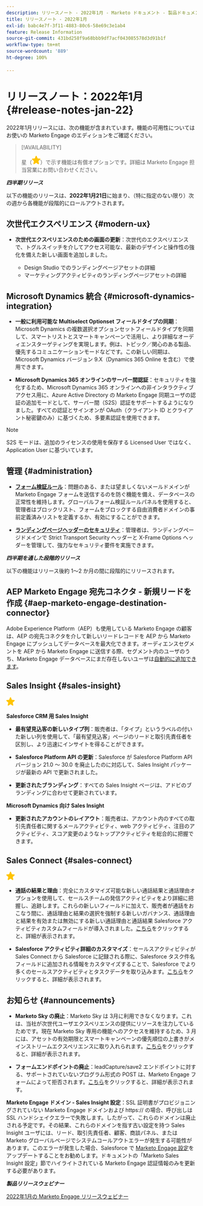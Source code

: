 ```yaml
---
description: リリースノート - 2022年1月 - Marketo ドキュメント - 製品ドキュメント
title: リリースノート - 2022年1月
exl-id: babc4e7f-3f11-4883-80c6-58e69c3e1ab4
feature: Release Information
source-git-commit: 431bd258f9a68bbb9df7acf043085578d3d91b1f
workflow-type: tm+mt
source-wordcount: '889'
ht-degree: 100%

---
```


# リリースノート：2022年1月 {#release-notes-jan-22}

2022年1月リリースには、次の機能が含まれています。機能の可用性についてはお使いの Marketo Engage のエディションをご確認ください。

>[!AVAILABILITY]
>
>星（![星](assets/yellow-star.png)）で示す機能は有償オプションです。詳細は Marketo Engage 担当営業にお問い合わせください。

**_四半期リリース_**

以下の機能のリリースは、**2022年1月21日**&#x200B;に始まり、（特に指定のない限り）次の週から各機能が段階的にロールアウトされます。

## 次世代エクスペリエンス {#modern-ux}

* **次世代エクスペリエンスのための画面の更新**：次世代のエクスペリエンスで、トグルスイッチを介してアクセス可能な、最新のデザインと操作性の強化を備えた新しい画面を追加しました。

   * Design Studio でのランディングページアセットの詳細
   * マーケティングアクティビティのランディングページアセットの詳細

## Microsoft Dynamics 統合 {#microsoft-dynamics-integration}

* **一般に利用可能な Multiselect Optionset フィールドタイプの同期**：Microsoft Dynamics の複数選択オプションセットフィールドタイプを同期して、スマートリストとスマートキャンペーンで活用し、より詳細なオーディエンスターゲティングを実現します。例は、トピック／関心のある製品、優先するコミュニケーションモードなどです。この新しい同期は、Microsoft Dynamics バージョン 9.X（Dynamics 365 Online を含む）で使用できます。

* **Microsoft Dynamics 365 オンラインのサーバー間認証**：セキュリティを強化するため、Microsoft Dynamics 365 オンラインへの非インタラクティブアクセス用に、Azure Active Directory の Marketo Engage 同期ユーザの認証の追加モードとして、サーバー間（S2S）認証をサポートするようになりました。すべての認証とサインオンが OAuth（クライアント ID とクライアント秘密鍵のみ）に基づくため、多要素認証を使用できます。

>[!NOTE]
>
>S2S モードは、追加のライセンスの使用を保存する Licensed User ではなく、Application User に基づいています。

## 管理 {#administration}

* **[フォーム検証ルール](/help/marketo/product-docs/administration/settings/global-form-validation-rules.md)**：問題のある、または望ましくないメールドメインが Marketo Engage フォームを送信するのを防ぐ機能を備え、データベースの正常性を維持します。グローバルフォーム検証ルールパネルを使用すると、管理者はブロックリスト、フォームをブロックする自由消費者ドメインの事前定義済みリストを定義するか、有効にすることができます。

* **[ランディングページヘッダーのセキュリティ](/help/marketo/product-docs/administration/settings/landing-page-headers.md)**：管理者は、ランディングページドメインで Strict Transport Security ヘッダーと X-Frame Options ヘッダーを管理して、強力なセキュリティ要件を実施できます。

**_四半期を通した段階的リリース_**

以下の機能はリリース後約 1～2 か月の間に段階的にリリースされます。

## AEP Marketo Engage 宛先コネクタ - 新規リードを作成 {#aep-marketo-engage-destination-connector}

Adobe Experience Platform（AEP）も使用している Marketo Engage の顧客は、AEP の宛先コネクタを介して新しいリードレコードを AEP から Marketo Engage にプッシュしてデータベースを最大化できます。オーディエンスセグメントを AEP から Marketo Engage に送信する際、セグメント内のユーザのうち、Marketo Engage データベースにまだ存在しないユーザは[自動的に追加できます](/help/marketo/product-docs/core-marketo-concepts/smart-lists-and-static-lists/static-lists/push-an-adobe-experience-platform-segment-to-a-marketo-static-list.md)。

## Sales Insight {#sales-insight}

![（星印）](assets/yellow-star.png)

**Salesforce CRM 用 Sales Insight**

* **最有望見込客の新しいタイプ列**：販売者は、「タイプ」というラベルの付いた新しい列を使用して、「最有望見込客」ページのリードと取引先責任者を区別し、より迅速にインサイトを得ることができます。

* **Salesforce Platform API の更新**：Salesforce が Salesforce Platform API バージョン 21.0 ～ 30.0 を廃止したのに対応して、Sales Insight パッケージが最新の API で更新されました。

* **更新されたブランディング**：すべての Sales Insight ページは、アドビのブランディングに合わせて更新されています。

**Microsoft Dynamics 向け Sales Insight**

* **更新されたアカウントのレイアウト**：販売者は、アカウント内のすべての取引先責任者に関するメールアクティビティ、web アクティビティ、注目のアクティビティ、スコア変更のようなトップアクティビティを総合的に把握できます。

## Sales Connect {#sales-connect}

![（星印）](assets/yellow-star.png)

* **通話の結果と理由**：完全にカスタマイズ可能な新しい通話結果と通話理由オプションを使用して、セールスチームの発信アクティビティをより詳細に把握し、追跡します。これらの新しいフィールドに加えて、販売者が通話をおこなう間に、通話理由と結果の選択を強制する新しいガバナンス、通話理由と結果を有効または無効にする新しい通話理由と通話結果 Salesforce アクティビティカスタムフィールドが導入されました。[こちら](https://nation.marketo.com/t5/product-blogs/sales-connect-enhancements-to-call-outcomes-q1-22-release/ba-p/319812)をクリックすると、詳細が表示されます。

* **Salesforce アクティビティ詳細のカスタマイズ**：セールスアクティビティが Sales Connect から Salesforce に記録される際に、Salesforce タスク件名フィールドに追加される情報をカスタマイズすることで、Salesforce でより多くのセールスアクティビティとタスクデータを取り込みます。[こちら](https://nation.marketo.com/t5/product-blogs/sales-connect-enahncements-to-activity-logging-to-salesforce-q1/ba-p/319819)をクリックすると、詳細が表示されます。

## お知らせ {#announcements}

* **Marketo Sky の廃止**：Marketo Sky は 3月に利用できなくなります。これは、当社が次世代ユーザエクスペリエンスの提供にリソースを注力しているためです。現在 Marketo Sky 専用の機能へのアクセスを維持するため、3 月には、アセットの有効期限とスマートキャンペーンの優先順位の上書きがメインストリームエクスペリエンスに取り入れられます。[こちら](https://nation.marketo.com/t5/the-modern-ux/marketo-sky-deprecation-notice/ba-p/320115#M33)をクリックすると、詳細が表示されます。

* **フォームエンドポイントの廃止**：leadCapture/save2 エンドポイントに対する、サポートされていないプログラム形式の POST は、Marketo Engage フォームによって拒否されます。[こちら](https://nation.marketo.com/t5/product-documents/updated-october-2021-upcoming-changes-to-the-marketo-engage-form/ta-p/306631)をクリックすると、詳細が表示されます。

**Marketo Engage ドメイン - Sales Insight 設定**：SSL 証明書がプロビジョニングされていない Marketo Engage ドメインおよび https:// の場合、呼び出しは SSL ハンドシェイクエラーで失敗します。したがって、これらのドメインは廃止される予定です。その結果、これらのドメインを指す古い設定を持つ Sales Insight ユーザには、リード、取引先責任者、顧客、商談パネル、または Marketo グローバルページでシステムコールアウトエラーが発生する可能性があります。このエラーが発生した場合、Salesforce で [Marketo Engage 設定](/help/marketo/product-docs/marketo-sales-insight/msi-for-salesforce/configuration/configure-marketo-sales-insight-in-salesforce-enterprise-unlimited.md)をアップデートすることをお勧めします。ドキュメントの「Marketo Sales Insight 設定」節でハイライトされている Marketo Engage 認証情報のみを更新する必要があります。

**_製品リリースウェビナー_**

[2022年1月の Marketo Engage リリースウェビナー](https://engage.marketo.com/2022_January_Release_Webinar_DemandPage.html)

